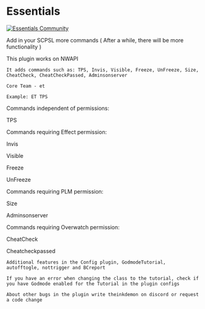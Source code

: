 # Essentials
<a href="https://discord.com/invite/eNJfZyhqj8">
  <img src="" alt="Essentials Community">
</a>

Add in your SCPSL more commands ( After a while, there will be more functionality )

This plugin works on NWAPI

`It adds commands such as: TPS, Invis, Visible, Freeze, UnFreeze, Size, CheatCheck, CheatCheckPassed, Adminsonserver`

`Core Team - et`

`Example: ET TPS`

Commands independent of permissions:

TPS

Commands requiring Effect permission:

Invis

Visible

Freeze

UnFreeze

Commands requiring PLM permission:

Size

Adminsonserver

Commands requiring Overwatch permission:

CheatCheck

Cheatcheckpassed

`Additional features in the Config plugin, GodmodeTutorial, autofftogle, nottrigger and BCreport`

`If you have an error when changing the class to the tutorial, check if you have Godmode enabled for the Tutorial in the plugin configs`

`About other bugs in the plugin write theinkdemon on discord or request a code change`
